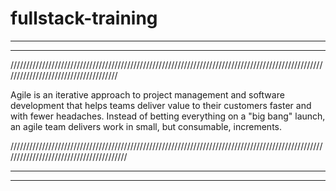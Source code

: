 # fullstack-training

------------------------------------------------------------------------------------------------------------------------------------

*************************************************************************************************************************************

/////////////////////////////////////////////////////////////////////////////////////////////////////////////////////////////////////

Agile is an iterative approach to project management and software development that helps teams deliver value to their customers faster and with fewer headaches. Instead of betting everything on a "big bang" launch, an agile team delivers work in small, but consumable, increments.


////////////////////////////////////////////////////////////////////////////////////////////////////////////////////////////////////////

*************************************************************************************************************************************

------------------------------------------------------------------------------------------------------------------------------------